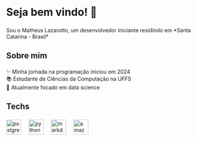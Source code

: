 <h1 align="left">Seja bem vindo! 👋</h1>

###

<p align="left">Sou o Matheus Lazarotto, um desenvolvedor iniciante residindo em *Santa Catarina - Brasil*</p>

###

<h2 align="left">Sobre mim</h2>

###

<p align="left">✨ Minha jornada na programação iniciou em 2024<br>📚 Estudante de Ciências da Computação na UFFS<br>🎯 Atualmente focado em data science</p>

###

<h2 align="left">Techs</h2>

###

<div align="left">
  <img src="https://cdn.jsdelivr.net/gh/devicons/devicon/icons/postgresql/postgresql-original.svg" height="40" alt="postgresql logo"  />
  <img width="12" />
  <img src="https://cdn.jsdelivr.net/gh/devicons/devicon/icons/python/python-original.svg" height="40" alt="python logo"  />
  <img width="12" />
  <img src="https://cdn.jsdelivr.net/gh/devicons/devicon/icons/markdown/markdown-original.svg" height="40" alt="markdown logo"  />
  <img width="12" />
  <img src="https://cdn.jsdelivr.net/gh/devicons/devicon/icons/amazonwebservices/amazonwebservices-line-wordmark.svg" height="40" alt="amazonwebservices logo"  />
</div>

###
